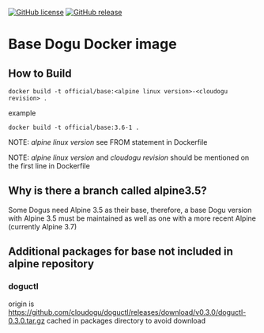 [![GitHub license](https://img.shields.io/github/license/cloudogu/base.svg)](https://github.com/cloudogu/base/blob/master/LICENSE)
[![GitHub release](https://img.shields.io/github/release/cloudogu/base.svg)](https://github.com/cloudogu/base/releases)

# Base Dogu Docker image

## How to Build

    docker build -t official/base:<alpine linux version>-<cloudogu revision> .

example

    docker build -t official/base:3.6-1 .


NOTE: _alpine linux version_ see FROM statement in Dockerfile

NOTE: _alpine linux version_ and _cloudogu revision_ should be mentioned on the first line in Dockerfile

## Why is there a branch called alpine3.5?

Some Dogus need Alpine 3.5 as their base, therefore, a base Dogu version with Alpine 3.5 must be maintained as well as one with a more recent Alpine (currently Alpine 3.7)

## Additional packages for base not included in alpine repository

### doguctl

origin is https://github.com/cloudogu/doguctl/releases/download/v0.3.0/doguctl-0.3.0.tar.gz
cached in packages directory to avoid download
